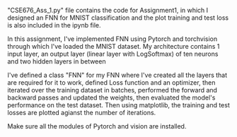 "CSE676_Ass_1.py" file contains the code for Assignment1, in which I designed an FNN for MNIST classification and the plot training and test loss is also included in the ipynb file.

In this assignment, I've implemented FNN using Pytorch and torchvision through which I've loaded the MNIST dataset. My architecture contains 1 input layer, an output layer (linear layer with LogSoftmax) of ten neurons and two hidden layers in between

I've defined a class "FNN" for my FNN where I've created all the layers that are required for it to work, defined Loss function and an optimizer, then iterated over the training dataset in batches, performed the forward and backward passes and updated the weights, then evaluated the model's performance on the test dataset. Then using matplotlib, the training and test losses are plotted agianst the number of iterations.

Make sure all the modules of Pytorch and vision are installed.
